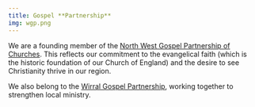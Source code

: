 ```yaml
---
title: Gospel **Partnership**
img: wgp.png
---
```

We are a founding member of the [North West Gospel Partnership of Churches](http://www.northwestgospelpartnership.com/). This reflects our commitment to the evangelical faith (which is the historic foundation of our Church of England) and the desire to see Christianity thrive in our region.

We also belong to the [Wirral Gospel Partnership](http://www.wirralgospelpartnership.org.uk/), working together to strengthen local ministry.

